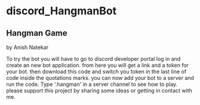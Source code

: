 # discord_HangmanBot
Hangman Game
---------------

by Anish Natekar

To try the bot you will have to go to discord developer portal log in and create an new bot application.
from here you will get a link and a token for your bot.
then download this code and switch you token in the last line of code inside the quotations marks.
you can now add your bot to a server and run the code.
Type '.hangman' in a server channel to see how to play.
please support this project by sharing some ideas or getting in contact with me.
